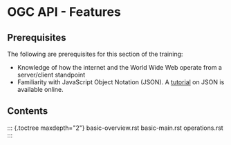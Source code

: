# OGC API - Features

## Prerequisites

The following are prerequisites for this section of the training:

-   Knowledge of how the internet and the World Wide Web operate from a
    server/client standpoint
-   Familiarity with JavaScript Object Notation (JSON). A
    [tutorial](https://www.w3schools.com/js/js_json_intro.asp) on JSON
    is available online.

## Contents

::: {.toctree maxdepth="2"}
basic-overview.rst basic-main.rst operations.rst
:::
